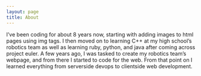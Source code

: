 ```yaml
---
layout: page
title: About
---
```


I’ve been coding for about 8 years now, starting with adding images to html pages using img tags. I then moved on to learning C++ at my high school’s robotics team as well as learning ruby, python, and java after coming across project euler. A few years ago, I was tasked to create my robotics team’s webpage, and from there I started to code for the web. From that point on I learned everything from serverside devops to clientside web development.
